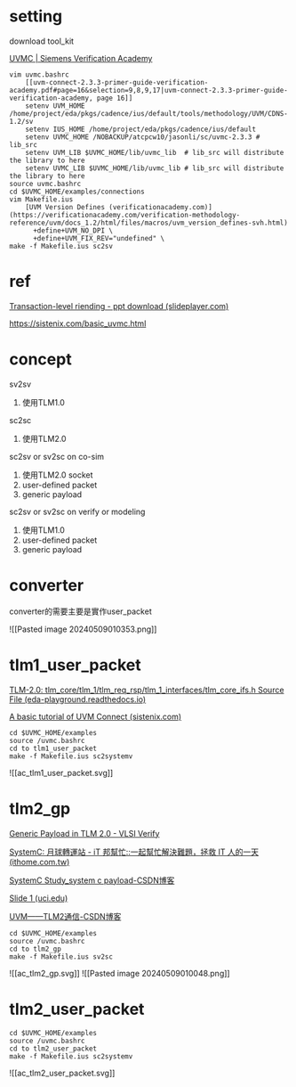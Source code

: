 # setting
download tool_kit

[UVMC | Siemens Verification Academy](https://verificationacademy.com/topics/uvm-universal-verification-methodology/uvmc/)
```
vim uvmc.bashrc
	[[uvm-connect-2.3.3-primer-guide-verification-academy.pdf#page=16&selection=9,8,9,17|uvm-connect-2.3.3-primer-guide-verification-academy, page 16]]
	setenv UVM_HOME /home/project/eda/pkgs/cadence/ius/default/tools/methodology/UVM/CDNS-1.2/sv
	setenv IUS_HOME /home/project/eda/pkgs/cadence/ius/default
	setenv UVMC_HOME /NOBACKUP/atcpcw10/jasonli/sc/uvmc-2.3.3 # lib_src
	setenv UVM_LIB $UVMC_HOME/lib/uvmc_lib  # lib_src will distribute the library to here
	setenv UVMC_LIB $UVMC_HOME/lib/uvmc_lib # lib_src will distribute the library to here
source uvmc.bashrc
cd $UVMC_HOME/examples/connections
vim Makefile.ius
	[UVM Version Defines (verificationacademy.com)](https://verificationacademy.com/verification-methodology-reference/uvm/docs_1.2/html/files/macros/uvm_version_defines-svh.html)
	  +define+UVM_NO_DPI \
	  +define+UVM_FIX_REV="undefined" \
make -f Makefile.ius sc2sv
```

# ref
[Transaction-level riending - ppt download (slideplayer.com)](https://slideplayer.com/slide/12988254/)

https://sistenix.com/basic_uvmc.html
# concept
sv2sv
1. 使用TLM1.0
	
sc2sc
1. 使用TLM2.0
	
sc2sv or sv2sc on co-sim
1. 使用TLM2.0 socket
2. user-defined packet
3. generic payload

sc2sv or sv2sc on verify or modeling
1. 使用TLM1.0 
2. user-defined packet
3. generic payload
# converter

converter的需要主要是實作user_packet

![[Pasted image 20240509010353.png]]
# tlm1_user_packet
[TLM-2.0: tlm_core/tlm_1/tlm_req_rsp/tlm_1_interfaces/tlm_core_ifs.h Source File (eda-playground.readthedocs.io)](https://eda-playground.readthedocs.io/en/latest/_static/systemc-2.3.1/tlm/a00104_source.html)

[A basic tutorial of UVM Connect (sistenix.com)](https://sistenix.com/basic_uvmc.html)

```
cd $UVMC_HOME/examples
source /uvmc.bashrc
cd to tlm1_user_packet
make -f Makefile.ius sc2systemv
```
![[ac_tlm1_user_packet.svg]]
# tlm2_gp
[Generic Payload in TLM 2.0 - VLSI Verify](https://vlsiverify.com/uvm/tlm/generic-payload-in-tlm-2-0/)

[SystemC: 月球轉運站 - iT 邦幫忙::一起幫忙解決難題，拯救 IT 人的一天 (ithome.com.tw)](https://ithelp.ithome.com.tw/articles/10266996)

[SystemC Study_system c payload-CSDN博客](https://blog.csdn.net/ocarvb/article/details/111227196)

[Slide 1 (uci.edu)](https://newport.eecs.uci.edu/~doemer/w19_eecs222/Lecture19_SystemC_Part3.pdf)

[UVM——TLM2通信-CSDN博客](https://blog.csdn.net/weixin_42482170/article/details/123574743)
```
cd $UVMC_HOME/examples
source /uvmc.bashrc
cd to tlm2_gp
make -f Makefile.ius sv2sc
```
![[ac_tlm2_gp.svg]]
![[Pasted image 20240509010048.png]]
# tlm2_user_packet
```
cd $UVMC_HOME/examples
source /uvmc.bashrc
cd to tlm2_user_packet
make -f Makefile.ius sc2systemv
```
![[ac_tlm2_user_packet.svg]]